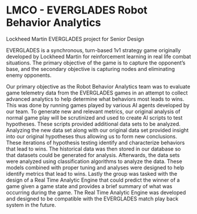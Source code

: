 # LMCO - EVERGLADES Robot Behavior Analytics
Lockheed Martin EVERGLADES project for Senior Design

EVERGLADES is a synchronous, turn-based 1v1 strategy game originally developed by Lockheed Martin for reinforcement learning in real life combat situations. The primary objective of the game is to capture the opponent’s base, and the secondary objective is capturing nodes and eliminating enemy opponents.

Our primary objective as the Robot Behavior Analytics team was to evaluate game telemetry data from the EVERGLADES games in an attempt to collect advanced analytics to help determine what behaviors most leads to wins. This was done by running games played by various AI agents developed by our team. To generate new and relevant metrics, our original analysis of normal game play will be scrutinized and used to create AI scripts to test hypotheses. These scripts provided additional data sets to be analyzed. Analyzing the new data set along with our original data set provided insight into our original hypotheses thus allowing us to form new conclusions. These iterations of hypothesis testing identify and
characterize behaviors that lead to wins. The historical data was then stored in our database so that datasets could be generated for analysis.
Afterwards, the data sets were analyzed using classification algorithms to analyze the data. These models combined with proper tuning and analyses were designed to help identify metrics that lead to wins.
Lastly the group was tasked with the design of a Real Time Analytic Engine that could predict the winner of a game given a game state and provides a brief summary of what was occurring during the game. The Real Time Analytic Engine was developed and designed to be compatible with the EVERGLADES match play back system in the future.